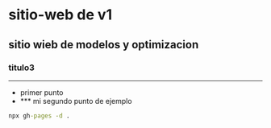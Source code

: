 # sitio-web de v1
## sitio wieb de modelos y optimizacion
### titulo3
---
- primer punto
- *** mi segundo punto de ejemplo
```cmd
npx gh-pages -d .
```

